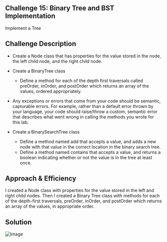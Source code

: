 ## Challenge 15: Binary Tree and BST Implementation
Implement a Tree

## Challenge Description
- Create a Node class that has properties for the value stored in the node, the left child node, and the right child node.

- Create a BinaryTree class
    - Define a method for each of the depth first traversals called preOrder, inOrder, and postOrder which returns an array of the values, ordered appropriately.
- Any exceptions or errors that come from your code should be semantic, capturable errors. For example, rather than a default error thrown by your language, your code should raise/throw a custom, semantic error that describes what went wrong in calling the methods you wrote for this lab.

- Create a BinarySearchTree class
    - Define a method named add that accepts a value, and adds a new node with that value in the correct location in the binary search tree.
    - Define a method named contains that accepts a value, and returns a boolean indicating whether or not the value is in the tree at least once.

## Approach & Efficiency
I created a Node class with properties for the value stored in the left and right child nodes. Then I created a Binary Tree class with methods for each of the depth-first traversals, preOrder, inOrder, and postOrder which returns an array of the values, in appropriate order.

## Solution
![Image](../../assets/CC15.jpg)